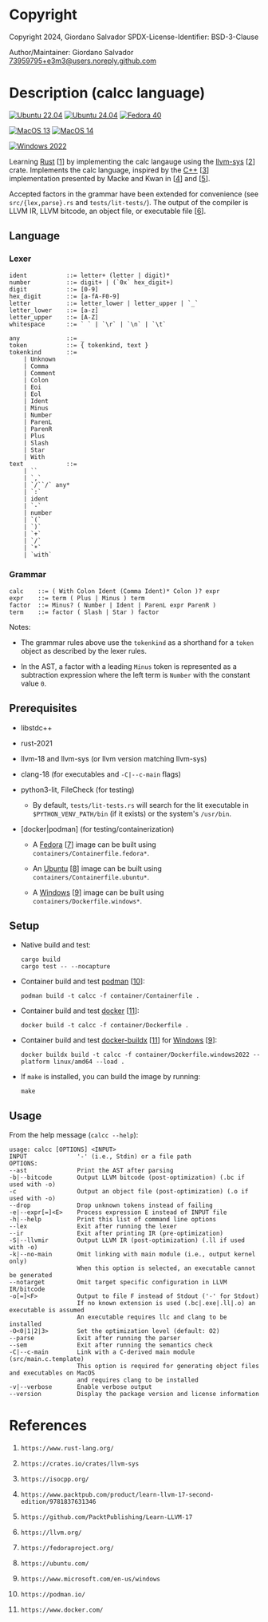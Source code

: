 #   Copyright

Copyright 2024, Giordano Salvador
SPDX-License-Identifier: BSD-3-Clause

Author/Maintainer:  Giordano Salvador <73959795+e3m3@users.noreply.github.com>


#   Description (calcc language)

[![Ubuntu 22.04](https://github.com/e3m3/calcc-rust/actions/workflows/ubuntu-2204.yaml/badge.svg?event=workflow_dispatch)](https://github.com/e3m3/calcc-rust/actions/workflows/ubuntu-2204.yaml)
[![Ubuntu 24.04](https://github.com/e3m3/calcc-rust/actions/workflows/ubuntu-2404.yaml/badge.svg?event=workflow_dispatch)](https://github.com/e3m3/calcc-rust/actions/workflows/ubuntu-2404.yaml)
[![Fedora 40](https://github.com/e3m3/calcc-rust/actions/workflows/fedora-40.yaml/badge.svg?event=workflow_dispatch)](https://github.com/e3m3/calcc-rust/actions/workflows/fedora-40.yaml)

[![MacOS 13](https://github.com/e3m3/calcc-rust/actions/workflows/macos-13.yaml/badge.svg?event=workflow_dispatch)](https://github.com/e3m3/calcc-rust/actions/workflows/macos-13.yaml)
[![MacOS 14](https://github.com/e3m3/calcc-rust/actions/workflows/macos-14.yaml/badge.svg?event=workflow_dispatch)](https://github.com/e3m3/calcc-rust/actions/workflows/macos-14.yaml)

[![Windows 2022](https://github.com/e3m3/calcc-rust/actions/workflows/windows-2022.yaml/badge.svg?event=workflow_dispatch)](https://github.com/e3m3/calcc-rust/actions/workflows/windows-2022.yaml)

Learning [Rust][1] [[1]] by implementing the calc langauge using the [llvm-sys][2] [[2]] crate.
Implements the calc language, inspired by the [C++][3] [[3]] implementation presented by
    Macke and Kwan in [[4]] and [[5]].

Accepted factors in the grammar have been extended for convenience (see `src/{lex,parse}.rs`
    and `tests/lit-tests/`).
The output of the compiler is LLVM IR, LLVM bitcode, an object file, or executable file [[6]].


##  Language

### Lexer

```text
ident           ::= letter+ (letter | digit)*
number          ::= digit+ | (`0x` hex_digit+)
digit           ::= [0-9]
hex_digit       ::= [a-fA-F0-9]
letter          ::= letter_lower | letter_upper | `_`
letter_lower    ::= [a-z]
letter_upper    ::= [A-Z]
whitespace      ::= ` ` | `\r` | `\n` | `\t`

any             ::= _
token           ::= { tokenkind, text }
tokenkind       ::=
    | Unknown
    | Comma
    | Comment
    | Colon
    | Eoi
    | Eol
    | Ident
    | Minus
    | Number
    | ParenL
    | ParenR
    | Plus
    | Slash
    | Star
    | With
text            ::=
    | ``
    | `,`
    | `/``/` any*
    | `:`
    | ident
    | `-`
    | number
    | `(`
    | `)`
    | `+`
    | `/`
    | `*`
    | `with`
```

### Grammar

```text
calc    ::= ( With Colon Ident (Comma Ident)* Colon )? expr
expr    ::= term ( Plus | Minus ) term
factor  ::= Minus? ( Number | Ident | ParenL expr ParenR )
term    ::= factor ( Slash | Star ) factor
```

Notes:

*   The grammar rules above use the `tokenkind` as a shorthand for a `token` object as described
    by the lexer rules.

*   In the AST, a factor with a leading `Minus` token is represented as a subtraction expression
    where the left term is `Number` with the constant value `0`.


##  Prerequisites

*   libstdc++

*   rust-2021

*   llvm-18 and llvm-sys (or llvm version matching llvm-sys)

*   clang-18 (for executables and `-C|--c-main` flags)

*   python3-lit, FileCheck (for testing)

    *   By default, `tests/lit-tests.rs` will search for the lit executable in
        `$PYTHON_VENV_PATH/bin` (if it exists) or the system's `/usr/bin`.

*   [docker|podman] (for testing/containerization)

    *   A [Fedora][7] [[7]] image can be built using `containers/Containerfile.fedora*`.

    *   An [Ubuntu][8] [[8]] image can be built using `containers/Containerfile.ubuntu*`.

    *   A [Windows][9] [[9]] image can be built using `containers/Dockerfile.windows*`.


##  Setup

*   Native build and test:
    
    ```shell
    cargo build
    cargo test -- --nocapture
    ```

*   Container build and test [podman][10] [[10]]:

    ```shell
    podman build -t calcc -f container/Containerfile .
    ```

*   Container build and test [docker][11] [[11]]:

    ```shell
    docker build -t calcc -f container/Dockerfile .
    ```

*   Container build and test [docker-buildx][11] [[11]] for [Windows][9] [[9]]:

    ```shell
    docker buildx build -t calcc -f container/Dockerfile.windows2022 --platform linux/amd64 --load .
    ```

*   If `make` is installed, you can build the image by running:

    ```shell
    make
    ```

##   Usage

From the help message (`calcc --help`):

```
usage: calcc [OPTIONS] <INPUT>
INPUT              '-' (i.e., Stdin) or a file path
OPTIONS:
--ast              Print the AST after parsing
-b|--bitcode       Output LLVM bitcode (post-optimization) (.bc if used with -o)
-c                 Output an object file (post-optimization) (.o if used with -o)
--drop             Drop unknown tokens instead of failing
-e|--expr[=]<E>    Process expression E instead of INPUT file
-h|--help          Print this list of command line options
--lex              Exit after running the lexer
--ir               Exit after printing IR (pre-optimization)
-S|--llvmir        Output LLVM IR (post-optimization) (.ll if used with -o)
-k|--no-main       Omit linking with main module (i.e., output kernel only)
                   When this option is selected, an executable cannot be generated
--notarget         Omit target specific configuration in LLVM IR/bitcode
-o[=]<F>           Output to file F instead of Stdout ('-' for Stdout)
                   If no known extension is used (.bc|.exe|.ll|.o) an executable is assumed
                   An executable requires llc and clang to be installed
-O<0|1|2|3>        Set the optimization level (default: O2)
--parse            Exit after running the parser
--sem              Exit after running the semantics check
-C|--c-main        Link with a C-derived main module (src/main.c.template)
                   This option is required for generating object files and executables on MacOS
                   and requires clang to be installed
-v|--verbose       Enable verbose output
--version          Display the package version and license information
```


#   References

[1]:    https://www.rust-lang.org/
[2]:    https://crates.io/crates/llvm-sys
[3]:    https://isocpp.org/
[4]:    https://www.packtpub.com/product/learn-llvm-17-second-edition/9781837631346
[5]:    https://github.com/PacktPublishing/Learn-LLVM-17
[6]:    https://llvm.org/
[7]:    https://fedoraproject.org/
[8]:    https://ubuntu.com/
[9]:    https://www.microsoft.com/en-us/windows
[10]:   https://podman.io/
[11]:   https://www.docker.com/

1.  `https://www.rust-lang.org/`

1.  `https://crates.io/crates/llvm-sys`

1.  `https://isocpp.org/`

1.  `https://www.packtpub.com/product/learn-llvm-17-second-edition/9781837631346`

1.  `https://github.com/PacktPublishing/Learn-LLVM-17`

1.  `https://llvm.org/`

1.  `https://fedoraproject.org/`

1.  `https://ubuntu.com/`

1.  `https://www.microsoft.com/en-us/windows`

1.  `https://podman.io/`

1.  `https://www.docker.com/`
